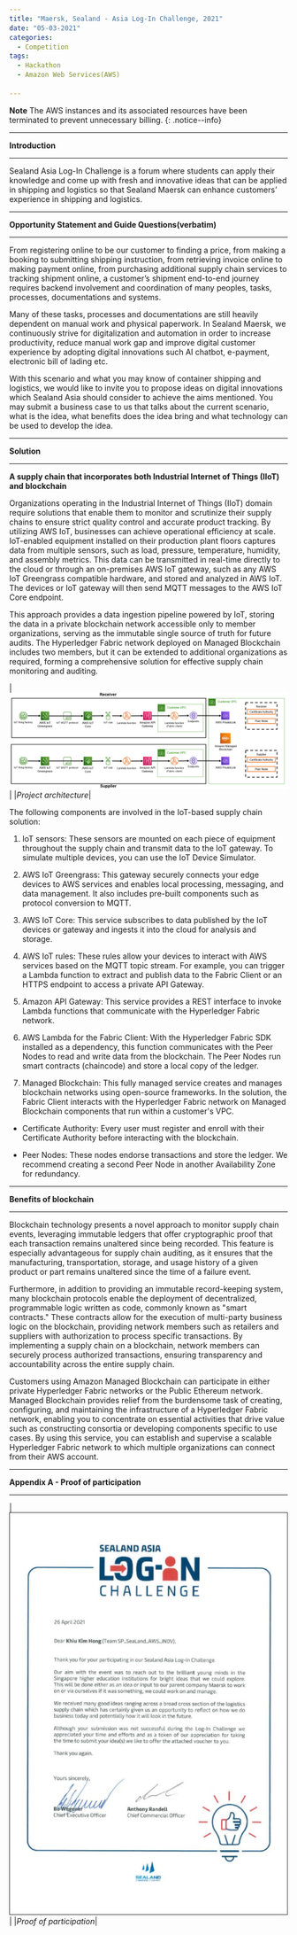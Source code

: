 ```yaml
---
title: "Maersk, Sealand - Asia Log-In Challenge, 2021"
date: "05-03-2021"
categories:
  - Competition
tags:
  - Hackathon
  - Amazon Web Services(AWS)

---
```


**Note** The AWS instances and its associated resources have been terminated to prevent unnecessary billing.
{: .notice--info}

***

<strong>Introduction</strong>

***

Sealand Asia Log-In Challenge is a forum where students can apply their knowledge and come up with fresh and innovative ideas that can be applied in shipping and logistics so that Sealand Maersk can enhance customers’ experience in shipping and logistics. 

***

<strong>Opportunity Statement and Guide Questions(verbatim)</strong>

***

From registering online to be our customer to finding a price, from making a booking to submitting shipping instruction, from retrieving invoice online to making payment online, from purchasing additional supply chain services to tracking shipment online, a customer’s shipment end-to-end journey requires backend involvement and coordination of many peoples, tasks, processes, documentations and systems.

Many of these tasks, processes and documentations are still heavily dependent on manual work and physical paperwork. In Sealand Maersk, we continuously strive for digitalization and automation in order to increase productivity, reduce manual work gap and improve digital customer experience by adopting digital innovations such AI chatbot, e-payment, electronic bill of lading etc.

With this scenario and what you may know of container shipping and logistics, we would like to invite you to propose ideas on digital innovations which Sealand Asia should consider to achieve the aims mentioned. You may submit a business case to us that talks about the current scenario, what is the idea, what benefits does the idea bring and what technology can be used to develop the idea. 

***

<strong>Solution</strong>

***

<strong>A supply chain that incorporates both Industrial Internet of Things (IIoT) and blockchain</strong>

Organizations operating in the Industrial Internet of Things (IIoT) domain require solutions that enable them to monitor and scrutinize their supply chains to ensure strict quality control and accurate product tracking. By utilizing AWS IoT, businesses can achieve operational efficiency at scale. IoT-enabled equipment installed on their production plant floors captures data from multiple sensors, such as load, pressure, temperature, humidity, and assembly metrics. This data can be transmitted in real-time directly to the cloud or through an on-premises AWS IoT gateway, such as any AWS IoT Greengrass compatible hardware, and stored and analyzed in AWS IoT. The devices or IoT gateway will then send MQTT messages to the AWS IoT Core endpoint.

This approach provides a data ingestion pipeline powered by IoT, storing the data in a private blockchain network accessible only to member organizations, serving as the immutable single source of truth for future audits. The Hyperledger Fabric network deployed on Managed Blockchain includes two members, but it can be extended to additional organizations as required, forming a comprehensive solution for effective supply chain monitoring and auditing.

|![Project architecture](/assets/images/Hackathon-SeaLand-2021/Architecture.png)|
|<em>Project architecture</em>|

The following components are involved in the IoT-based supply chain solution:

1. IoT sensors: These sensors are mounted on each piece of equipment throughout the supply chain and transmit data to the IoT gateway. To simulate multiple devices, you can use the IoT Device Simulator.

2. AWS IoT Greengrass: This gateway securely connects your edge devices to AWS services and enables local processing, messaging, and data management. It also includes pre-built components such as protocol conversion to MQTT.

3. AWS IoT Core: This service subscribes to data published by the IoT devices or gateway and ingests it into the cloud for analysis and storage.

4. AWS IoT rules: These rules allow your devices to interact with AWS services based on the MQTT topic stream. For example, you can trigger a Lambda function to extract and publish data to the Fabric Client or an HTTPS endpoint to access a private API Gateway.

5. Amazon API Gateway: This service provides a REST interface to invoke Lambda functions that communicate with the Hyperledger Fabric network.

6. AWS Lambda for the Fabric Client: With the Hyperledger Fabric SDK installed as a dependency, this function communicates with the Peer Nodes to read and write data from the blockchain. The Peer Nodes run smart contracts (chaincode) and store a local copy of the ledger.

7. Managed Blockchain: This fully managed service creates and manages blockchain networks using open-source frameworks. In the solution, the Fabric Client interacts with the Hyperledger Fabric network on Managed Blockchain components that run within a customer's VPC.

- Certificate Authority: Every user must register and enroll with their Certificate Authority before interacting with the blockchain.

- Peer Nodes: These nodes endorse transactions and store the ledger. We recommend creating a second Peer Node in another Availability Zone for redundancy.

***

<strong>Benefits of blockchain</strong>

***
Blockchain technology presents a novel approach to monitor supply chain events, leveraging immutable ledgers that offer cryptographic proof that each transaction remains unaltered since being recorded. This feature is especially advantageous for supply chain auditing, as it ensures that the manufacturing, transportation, storage, and usage history of a given product or part remains unaltered since the time of a failure event.

Furthermore, in addition to providing an immutable record-keeping system, many blockchain protocols enable the deployment of decentralized, programmable logic written as code, commonly known as "smart contracts." These contracts allow for the execution of multi-party business logic on the blockchain, providing network members such as retailers and suppliers with authorization to process specific transactions. By implementing a supply chain on a blockchain, network members can securely process authorized transactions, ensuring transparency and accountability across the entire supply chain.

Customers using Amazon Managed Blockchain can participate in either private Hyperledger Fabric networks or the Public Ethereum network. Managed Blockchain provides relief from the burdensome task of creating, configuring, and maintaining the infrastructure of a Hyperledger Fabric network, enabling you to concentrate on essential activities that drive value such as constructing consortia or developing components specific to use cases. By using this service, you can establish and supervise a scalable Hyperledger Fabric network to which multiple organizations can connect from their AWS account.

***

<strong>Appendix A - Proof of participation </strong>

***

|![proof](/assets/images/Hackathon-SeaLand-2021/SeaLand-2021_cert.png)|
|<em>Proof of participation</em>|